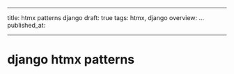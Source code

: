 ___
title: htmx patterns django
draft: true
tags: htmx, django
overview: ...
published_at:
___

# django htmx patterns
